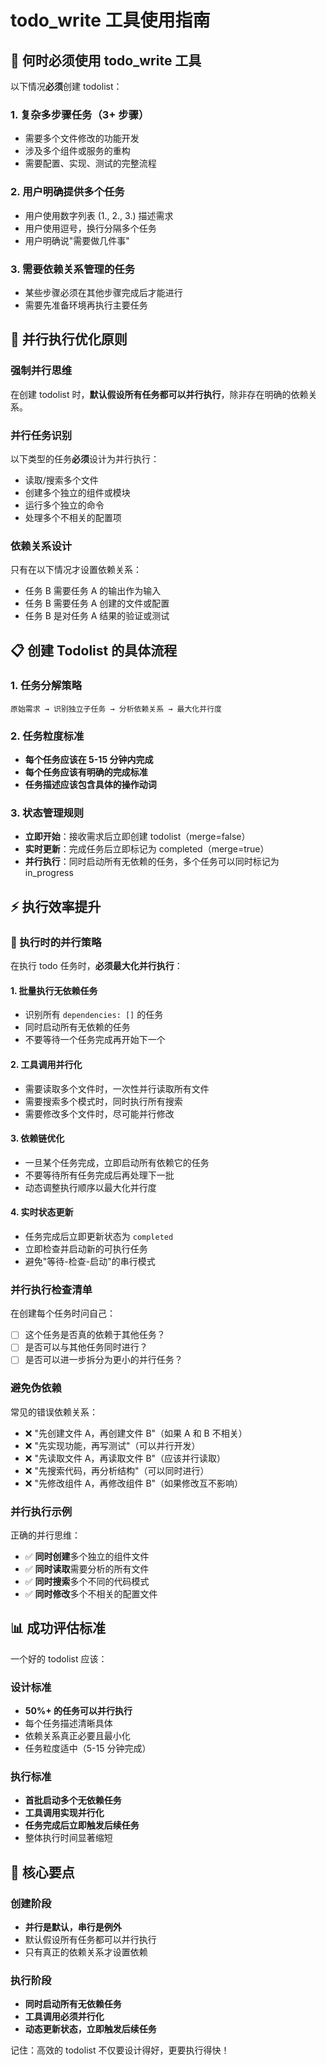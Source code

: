 # todo_write 工具使用指南

## 🎯 何时必须使用 todo_write 工具

以下情况**必须**创建 todolist：

### 1. 复杂多步骤任务（3+ 步骤）

- 需要多个文件修改的功能开发
- 涉及多个组件或服务的重构
- 需要配置、实现、测试的完整流程

### 2. 用户明确提供多个任务

- 用户使用数字列表 (1., 2., 3.) 描述需求
- 用户使用逗号，换行分隔多个任务
- 用户明确说"需要做几件事"

### 3. 需要依赖关系管理的任务

- 某些步骤必须在其他步骤完成后才能进行
- 需要先准备环境再执行主要任务

## 🚀 并行执行优化原则

### 强制并行思维

在创建 todolist 时，**默认假设所有任务都可以并行执行**，除非存在明确的依赖关系。

### 并行任务识别

以下类型的任务**必须**设计为并行执行：

- 读取/搜索多个文件
- 创建多个独立的组件或模块
- 运行多个独立的命令
- 处理多个不相关的配置项

### 依赖关系设计

只有在以下情况才设置依赖关系：

- 任务 B 需要任务 A 的输出作为输入
- 任务 B 需要任务 A 创建的文件或配置
- 任务 B 是对任务 A 结果的验证或测试

## 📋 创建 Todolist 的具体流程

### 1. 任务分解策略

```
原始需求 → 识别独立子任务 → 分析依赖关系 → 最大化并行度
```

### 2. 任务粒度标准

- **每个任务应该在 5-15 分钟内完成**
- **每个任务应该有明确的完成标准**
- **任务描述应该包含具体的操作动词**

### 3. 状态管理规则

- **立即开始**：接收需求后立即创建 todolist（merge=false）
- **实时更新**：完成任务后立即标记为 completed（merge=true）
- **并行执行**：同时启动所有无依赖的任务，多个任务可以同时标记为 in_progress

## ⚡ 执行效率提升

### 🔄 执行时的并行策略

在执行 todo 任务时，**必须最大化并行执行**：

#### 1. 批量执行无依赖任务

- 识别所有 `dependencies: []` 的任务
- 同时启动所有无依赖的任务
- 不要等待一个任务完成再开始下一个

#### 2. 工具调用并行化

- 需要读取多个文件时，一次性并行读取所有文件
- 需要搜索多个模式时，同时执行所有搜索
- 需要修改多个文件时，尽可能并行修改

#### 3. 依赖链优化

- 一旦某个任务完成，立即启动所有依赖它的任务
- 不要等待所有任务完成后再处理下一批
- 动态调整执行顺序以最大化并行度

#### 4. 实时状态更新

- 任务完成后立即更新状态为 `completed`
- 立即检查并启动新的可执行任务
- 避免"等待-检查-启动"的串行模式

### 并行执行检查清单

在创建每个任务时问自己：

- [ ] 这个任务是否真的依赖于其他任务？
- [ ] 是否可以与其他任务同时进行？
- [ ] 是否可以进一步拆分为更小的并行任务？

### 避免伪依赖

常见的错误依赖关系：

- ❌ "先创建文件 A，再创建文件 B"（如果 A 和 B 不相关）
- ❌ "先实现功能，再写测试"（可以并行开发）
- ❌ "先读取文件 A，再读取文件 B"（应该并行读取）
- ❌ "先搜索代码，再分析结构"（可以同时进行）
- ❌ "先修改组件 A，再修改组件 B"（如果修改互不影响）

### 并行执行示例

正确的并行思维：

- ✅ **同时创建**多个独立的组件文件
- ✅ **同时读取**需要分析的所有文件
- ✅ **同时搜索**多个不同的代码模式
- ✅ **同时修改**多个不相关的配置文件

## 📊 成功评估标准

一个好的 todolist 应该：

### 设计标准

- **50%+ 的任务可以并行执行**
- 每个任务描述清晰具体
- 依赖关系真正必要且最小化
- 任务粒度适中（5-15 分钟完成）

### 执行标准

- **首批启动多个无依赖任务**
- **工具调用实现并行化**
- **任务完成后立即触发后续任务**
- 整体执行时间显著缩短

## 🎯 核心要点

### 创建阶段

- **并行是默认，串行是例外**
- 默认假设所有任务都可以并行执行
- 只有真正的依赖关系才设置依赖

### 执行阶段

- **同时启动所有无依赖任务**
- **工具调用必须并行化**
- **动态更新状态，立即触发后续任务**

记住：高效的 todolist 不仅要设计得好，更要执行得快！
